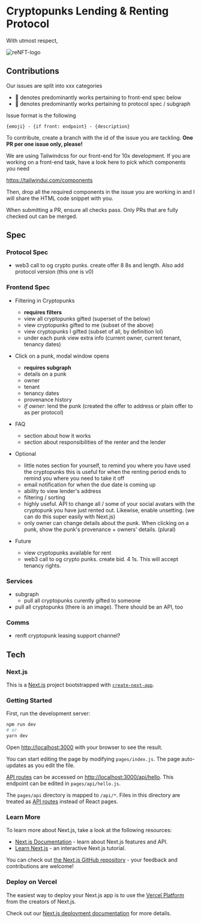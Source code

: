 # Cryptopunks Lending & Renting Protocol


With utmost respect,

![reNFT-logo](https://user-images.githubusercontent.com/13678461/111640139-cd885a00-87f3-11eb-89dd-4373e4de378d.png)

## Contributions

Our issues are split into xxx categories

- 🎨 denotes predominantly works pertaining to front-end spec below
- 🧠 denotes predominantly works pertaining to protocol spec / subgraph

Issue format is the following

`{emoji} - {if front: endpoint} - {description}`

To contribute, create a branch with the id of the issue you are tackling. **One PR per one issue only, please!**

We are using Tailwindcss for our front-end for 10x development. If you are working on a front-end task, have a look here to pick which components you need

https://tailwindui.com/components

Then, drop all the required components in the issue you are working in and I will share the HTML code snippet with you. 

When submitting a PR, ensure all checks pass. Only PRs that are fully checked out can be merged.

## Spec

### Protocol Spec

- web3 call to og crypto punks. create offer 8 8s and length. Also add protocol version (this one is v0)

### Frontend Spec

- Filtering in Cryptopunks
  - **requires filters**
  - view all cryptopunks gifted (superset of the below)
  - view cryptopunks gifted to me (subset of the above)
  - view cryptopunks I gifted (subset of all, by definition lol)
  - under each punk view extra info (current owner, current tenant, tenancy dates)
- Click on a punk, modal window opens
  - **requires subgraph**
  - details on a punk
  - owner
  - tenant
  - tenancy dates
  - provenance history
  - *if owner*: lend the punk (created the offer to address or plain offer to as per protocol)
- FAQ
  - section about how it works
  - section about responsibilities of the renter and the lender

- Optional
  - little notes section for yourself, to remind you where you have used the cryptopunks
    this is useful for when the renting period ends to remind you where you need to take it off
  - email notification for when the due date is coming up
  - ability to view lender's address
  - filtering / sorting
  - highly useful. API to change all / some of your social avatars with the cryptopunk you have just rented out. Likewise, enable unsetting. (we can do this super easily with Next.js)
  - only owner can change details about the punk. When clicking on a punk, show the punk's provenance + owners' details. (plural)

- Future
  - view cryptopunks available for rent
  - web3 call to og crypto punks. create bid. 4 1s. This will accept tenancy rights.

### Services

- subgraph
  - pull all cryptopunks curently gifted to someone
- pull all cryptopunks (there is an image). There should be an API, too

### Comms

- renft cryptopunk leasing support channel?

## Tech

### Next.js

This is a [Next.js](https://nextjs.org/) project bootstrapped with [`create-next-app`](https://github.com/vercel/next.js/tree/canary/packages/create-next-app).

### Getting Started

First, run the development server:

```bash
npm run dev
# or
yarn dev
```

Open [http://localhost:3000](http://localhost:3000) with your browser to see the result.

You can start editing the page by modifying `pages/index.js`. The page auto-updates as you edit the file.

[API routes](https://nextjs.org/docs/api-routes/introduction) can be accessed on [http://localhost:3000/api/hello](http://localhost:3000/api/hello). This endpoint can be edited in `pages/api/hello.js`.

The `pages/api` directory is mapped to `/api/*`. Files in this directory are treated as [API routes](https://nextjs.org/docs/api-routes/introduction) instead of React pages.

### Learn More

To learn more about Next.js, take a look at the following resources:

- [Next.js Documentation](https://nextjs.org/docs) - learn about Next.js features and API.
- [Learn Next.js](https://nextjs.org/learn) - an interactive Next.js tutorial.

You can check out [the Next.js GitHub repository](https://github.com/vercel/next.js/) - your feedback and contributions are welcome!

### Deploy on Vercel

The easiest way to deploy your Next.js app is to use the [Vercel Platform](https://vercel.com/new?utm_medium=default-template&filter=next.js&utm_source=create-next-app&utm_campaign=create-next-app-readme) from the creators of Next.js.

Check out our [Next.js deployment documentation](https://nextjs.org/docs/deployment) for more details.
